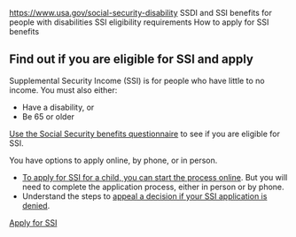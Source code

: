 

https://www.usa.gov/social-security-disability
SSDI and SSI benefits for people with disabilities
SSI eligibility requirements
How to apply for SSI benefits

**Find out if you are eligible for SSI and apply**
--------------------------------------------------

Supplemental Security Income (SSI) is for people who have little to no income. You must also either:

* Have a disability, or
* Be 65 or older

[Use the Social Security benefits questionnaire](https://www.ssa.gov/prepare/check-eligibility-for-benefits) to see if you are eligible for SSI.

You have options to apply online, by phone, or in person.

* [To apply for SSI for a child, you can start the process online](https://www.ssa.gov/benefits/disability/apply-child.html). But you will need to complete the application process, either in person or by phone.
* Understand the steps to [appeal a decision if your SSI application is denied](https://www.ssa.gov/ssi/text-appeals-ussi.htm).

[Apply for SSI](https://www.ssa.gov/apply/ssi)
